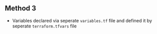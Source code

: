 ## Method 3

- Variables declared via seperate `variables.tf` file and defined it by seperate `terraform.tfvars` file